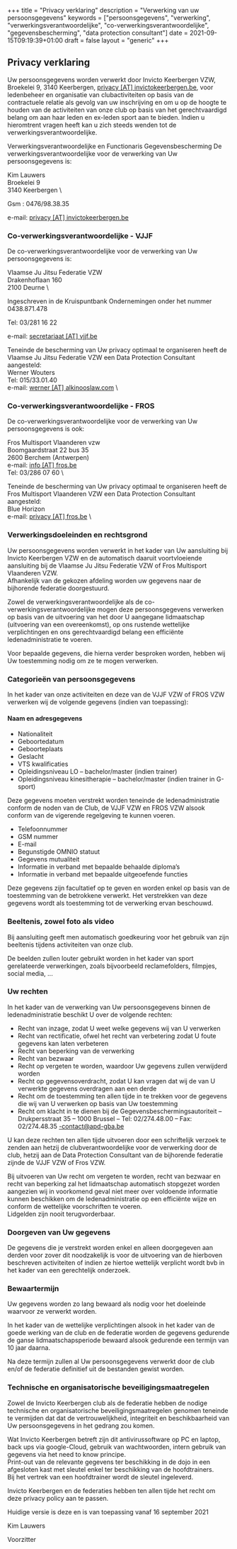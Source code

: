 +++
title = "Privacy verklaring"
description = "Verwerking van uw persoonsgegevens"
keywords = ["persoonsgegevens", "verwerking", "verwerkingsverantwoordelijke", "co-verwerkingsverantwoordelijke", "gegevensbescherming", "data protection consultant"]
date = 2021-09-15T09:19:39+01:00
draft = false
layout = "generic"
+++
## Privacy verklaring
Uw persoonsgegevens worden verwerkt door Invicto Keerbergen VZW, Broekelei 9, 3140 Keerbergen, [privacy [AT] invictokeerbergen.be](mailto:privacy@invictokeerbergen.be), voor ledenbeheer en organisatie van clubactiviteiten op basis van de contractuele relatie als gevolg van uw inschrijving en om u op de hoogte te houden van de activiteiten van onze club op basis van het gerechtvaardigd belang om aan haar leden en ex-leden sport aan te bieden.  Indien u hieromtrent vragen heeft kan u zich steeds wenden tot de verwerkingsverantwoordelijke.

Verwerkingsverantwoordelijke en Functionaris Gegevensbescherming
De verwerkingsverantwoordelijke voor de verwerking van Uw persoonsgegevens is:

Kim Lauwers \
Broekelei 9 \
3140 Keerbergen \

Gsm : 0476/98.38.35

e-mail: [privacy [AT] invictokeerbergen.be](mailto:privacy@invictokeerbergen.be)

### Co-verwerkingsverantwoordelijke - VJJF
De co-verwerkingsverantwoordelijke voor de verwerking van Uw persoonsgegevens is:

Vlaamse Ju Jitsu Federatie VZW \
Drakenhoflaan 160 \
2100 Deurne \

Ingeschreven in de Kruispuntbank Ondernemingen onder het nummer 0438.871.478

Tel: 03/281 16 22

e-mail: [secretariaat [AT] vjjf.be](mailto:secretariaat@vjjf.be)

Teneinde de bescherming van Uw privacy optimaal te organiseren heeft de Vlaamse Ju Jitsu Federatie VZW een Data Protection Consultant aangesteld: \
Werner Wouters \
Tel: 015/33.01.40 \
e-mail: [werner [AT] alkinooslaw.com](mailto:werner@alkinooslaw.com) \

### Co-verwerkingsverantwoordelijke - FROS
De co-verwerkingsverantwoordelijke voor de verwerking van Uw persoonsgegevens is ook:

Fros Multisport Vlaanderen vzw \
Boomgaardstraat 22 bus 35 \
2600 Berchem (Antwerpen) \
e-mail: [info [AT] fros.be](mailto:info@fros.be) \
Tel: 03/286 07 60 \

Teneinde de bescherming van Uw privacy optimaal te organiseren heeft de Fros Multisport Vlaanderen VZW een Data Protection Consultant aangesteld: \
Blue Horizon \
e-mail: [privacy [AT] fros.be](mailto:privacy@fros.be) \

### Verwerkingsdoeleinden en rechtsgrond
Uw persoonsgegevens worden verwerkt in het kader van Uw aansluiting bij Invicto Keerbergen VZW en de automatisch daaruit voortvloeiende aansluiting bij de Vlaamse Ju Jitsu Federatie VZW of Fros Multisport Vlaanderen VZW. \
Afhankelijk van de gekozen afdeling worden uw gegevens naar de bijhorende federatie doorgestuurd.

Zowel de verwerkingsverantwoordelijke als de co-verwerkingsverantwoordelijke mogen deze persoonsgegevens verwerken op basis van de uitvoering van het door U aangegane lidmaatschap (uitvoering van een overeenkomst), op ons rustende wettelijke verplichtingen en ons gerechtvaardigd belang een efficiënte ledenadministratie te voeren.

Voor bepaalde gegevens, die hierna verder besproken worden, hebben wij Uw toestemming nodig om ze te mogen verwerken.

### Categorieën van persoonsgegevens
In het kader van onze activiteiten en deze van de VJJF VZW of FROS VZW verwerken wij de volgende gegevens (indien van toepassing):

#### Naam en adresgegevens
* Nationaliteit
* Geboortedatum
* Geboorteplaats
* Geslacht
* VTS kwalificaties
* Opleidingsniveau LO – bachelor/master (indien trainer)
* Opleidingsniveau kinesitherapie – bachelor/master (indien trainer in G-sport)

Deze gegevens moeten verstrekt worden teneinde de ledenadministratie conform de noden van de Club, de VJJF VZW en FROS VZW alsook conform van de vigerende regelgeving te kunnen voeren.

* Telefoonnummer
* GSM nummer
* E-mail
* Begunstigde OMNIO statuut
* Gegevens mutualiteit
* Informatie in verband met bepaalde behaalde diploma’s
* Informatie in verband met bepaalde uitgeoefende functies

Deze gegevens zijn facultatief op te geven en worden enkel op basis van de toestemming van de betrokkene verwerkt. Het verstrekken van deze gegevens wordt als toestemming tot de verwerking ervan beschouwd.

### Beeltenis, zowel foto als video
Bij aansluiting geeft men automatisch goedkeuring voor het gebruik van zijn beeltenis tijdens activiteiten van onze club.

De beelden zullen louter gebruikt worden in het kader van sport gerelateerde verwerkingen, zoals bijvoorbeeld reclamefolders, filmpjes, social media, ...

### Uw rechten
In het kader van de verwerking van Uw persoonsgegevens binnen de ledenadministratie beschikt U over de volgende rechten:

* Recht van inzage, zodat U weet welke gegevens wij van U verwerken
* Recht van rectificatie, ofwel het recht van verbetering zodat U foute gegevens kan laten verbeteren
* Recht van beperking van de verwerking
* Recht van bezwaar
* Recht op vergeten te worden, waardoor Uw gegevens zullen verwijderd worden
* Recht op gegevensoverdracht, zodat U kan vragen dat wij de van U verwerkte gegevens overdragen aan een derde
* Recht om de toestemming ten allen tijde in te trekken voor de gegevens die wij van U verwerken op basis van Uw toestemming
* Recht om klacht in te dienen bij de Gegevensbeschermingsautoriteit – Drukpersstraat 35 – 1000 Brussel – Tel: 02/274.48.00 – Fax: 02/274.48.35 -contact@apd-gba.be

U kan deze rechten ten allen tijde uitvoeren door een schriftelijk verzoek te zenden aan hetzij de clubverantwoordelijke voor de verwerking door de club, hetzij aan de Data Protection Consultant van de bijhorende federatie zijnde de VJJF VZW of Fros VZW.

Bij uitvoeren van Uw recht om vergeten te worden, recht van bezwaar en recht van beperking zal het lidmaatschap automatisch stopgezet worden aangezien wij in voorkomend geval niet meer over voldoende informatie kunnen beschikken om de ledenadministratie op een efficiënte wijze en conform de wettelijke voorschriften te voeren. \
Lidgelden zijn nooit terugvorderbaar.

### Doorgeven van Uw gegevens
De gegevens die je verstrekt worden enkel en alleen doorgegeven aan derden voor zover dit noodzakelijk is voor de uitvoering van de hierboven beschreven activiteiten of indien ze hiertoe wettelijk verplicht wordt bvb in het kader van een gerechtelijk onderzoek.

### Bewaartermijn
Uw gegevens worden zo lang bewaard als nodig voor het doeleinde waarvoor ze verwerkt worden.

In het kader van de wettelijke verplichtingen alsook in het kader van de goede werking van de club en de federatie worden de gegevens gedurende de ganse lidmaatschapsperiode bewaard alsook gedurende een termijn van 10 jaar daarna.

Na deze termijn zullen al Uw persoonsgegevens verwerkt door de club en/of de federatie definitief uit de bestanden gewist worden.

### Technische en organisatorische beveiligingsmaatregelen
Zowel de Invicto Keerbergen club als de federatie hebben de nodige technische en organisatorische beveiligingsmaatregelen genomen teneinde te vermijden dat dat de vertrouwelijkheid, integriteit en beschikbaarheid van Uw persoonsgegevens in het gedrang zou komen.

Wat Invicto Keerbergen betreft zijn dit antivirussoftware op PC en laptop, back ups via google-Cloud, gebruik van wachtwoorden, intern gebruik van gegevens via het need to know principe.  
Print-out van de relevante gegevens ter beschikking in de dojo in een afgesloten kast met sleutel enkel ter beschikking van de hoofdtrainers.  
Bij het vertrek van een hoofdtrainer wordt de sleutel ingeleverd.

Invicto Keerbergen en de federaties hebben ten allen tijde het recht om deze privacy policy aan te passen.

Huidige versie is deze en is van toepassing vanaf 16 september 2021



Kim Lauwers

Voorzitter